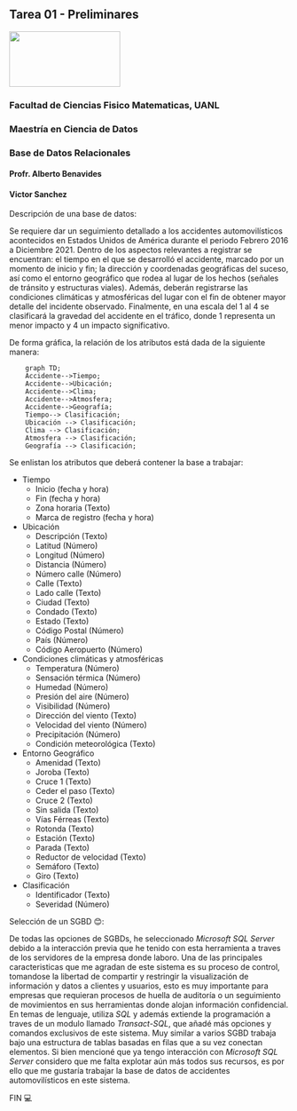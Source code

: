 ## **Tarea 01 - Preliminares**

<img src="https://upload.wikimedia.org/wikipedia/commons/9/90/Logo_de_la_UANL.svg"  width="200" height="100"> 

### Facultad de Ciencias Fisico Matematicas, UANL
### Maestría en Ciencia de Datos
### Base de Datos Relacionales

#### Profr. Alberto Benavides
#### Victor Sanchez

Descripción de una base de datos:  

Se requiere dar un seguimiento detallado a los accidentes automovilísticos acontecidos en Estados Unidos de América durante el periodo Febrero 2016 a Diciembre 2021. Dentro de los aspectos relevantes a registrar se encuentran: el tiempo en el que se desarrolló el accidente, marcado por un momento de inicio y fin; la dirección y coordenadas geográficas del suceso, así como el entorno geográfico que rodea al lugar de los hechos (señales de tránsito y estructuras viales). Además, deberán registrarse las condiciones climáticas y atmosféricas del lugar con el fin de obtener mayor detalle del incidente observado. Finalmente, en una escala del 1 al 4 se clasificará la gravedad del accidente en el tráfico, donde 1 representa un menor impacto y 4 un impacto significativo.

De forma gráfica, la relación de los atributos está dada de la siguiente manera:

```mermaid
    graph TD;
    Accidente-->Tiempo;
    Accidente-->Ubicación; 
    Accidente-->Clima;
    Accidente-->Atmosfera;
    Accidente-->Geografía;
    Tiempo--> Clasificación;
    Ubicación --> Clasificación;
    Clima --> Clasificación;
    Atmosfera --> Clasificación;
    Geografía --> Clasificación;
```

Se enlistan los atributos que deberá contener la base a trabajar:

- Tiempo
    - Inicio (fecha y hora)
    - Fin (fecha y hora)
    - Zona horaria (Texto)
    - Marca de registro (fecha y hora)
- Ubicación 
    - Descripción (Texto)
    - Latitud (Número)
    - Longitud (Número)
    - Distancia (Número)
    - Número calle (Número)
    - Calle (Texto)
    - Lado calle (Texto)
    - Ciudad (Texto)
    - Condado (Texto)
    - Estado (Texto)
    - Código Postal (Número)
    - País (Número)
    - Código Aeropuerto (Número)
- Condiciones climáticas y atmosféricas
    - Temperatura (Número)
    - Sensación térmica (Número)
    - Humedad (Número)
    - Presión del aire (Número)
    - Visibilidad (Número)
    - Dirección del viento (Texto)
    - Velocidad del viento (Número)
    - Precipitación (Número)
    - Condición meteorológica (Texto)
- Entorno Geográfico
    - Amenidad (Texto)
    - Joroba (Texto)
    - Cruce 1 (Texto)
    - Ceder el paso (Texto)
    - Cruce 2 (Texto)
    - Sin salida (Texto)
    - Vías Férreas (Texto)
    - Rotonda (Texto)
    - Estación (Texto)
    - Parada (Texto)
    - Reductor de velocidad (Texto)
    - Semáforo (Texto)
    - Giro (Texto)
- Clasificación
    - Identificador (Texto)
    - Severidad (Número)


Selección de un SGBD 😊:

De todas las opciones de SGBDs, he seleccionado _Microsoft SQL Server_ debido a la interacción previa que he tenido con esta herramienta a traves de los servidores de la empresa donde laboro. Una de las principales caracteristicas que me agradan de este sistema es su proceso de control, tomandose la libertad de compartir y restringir la visualización de información y datos a clientes y usuarios, esto es muy importante para empresas que requieran procesos de huella de auditoría o un seguimiento de movimientos en sus herramientas donde alojan información confidencial.
En temas de lenguaje, utiliza _SQL_ y además extiende la programación a traves de un modulo llamado _Transact-SQL_, que añadé más opciones y comandos exclusivos de este sistema. Muy similar a varios SGBD trabaja bajo una estructura de tablas basadas en filas que a su vez conectan elementos.
Si bien mencioné que ya tengo interacción con _Microsoft SQL Server_ considero que me falta explotar aún más todos sus recursos, es por ello que me gustaría trabajar la base de datos de accidentes automovilísticos en este sistema.

FIN 💻